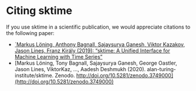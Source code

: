 # Citing sktime

If you use sktime in a scientific publication, we would appreciate
citations to the following paper:

* [`Markus Löning, Anthony Bagnall, Sajaysurya Ganesh, Viktor Kazakov, Jason Lines, Franz Király (2019): “sktime: A Unified Interface for Machine Learning with Time Series”](http://learningsys.org/neurips19/assets/papers/sktime_ml_systems_neurips2019.pdf)
* [Markus Löning, Tony Bagnall, Sajaysurya Ganesh, George Oastler, Jason Lines, ViktorKaz, …, Aadesh Deshmukh (2020). alan-turing-institute/sktime. Zenodo. http://doi.org/10.5281/zenodo.3749000](http://doi.org/10.5281/zenodo.3749000)
